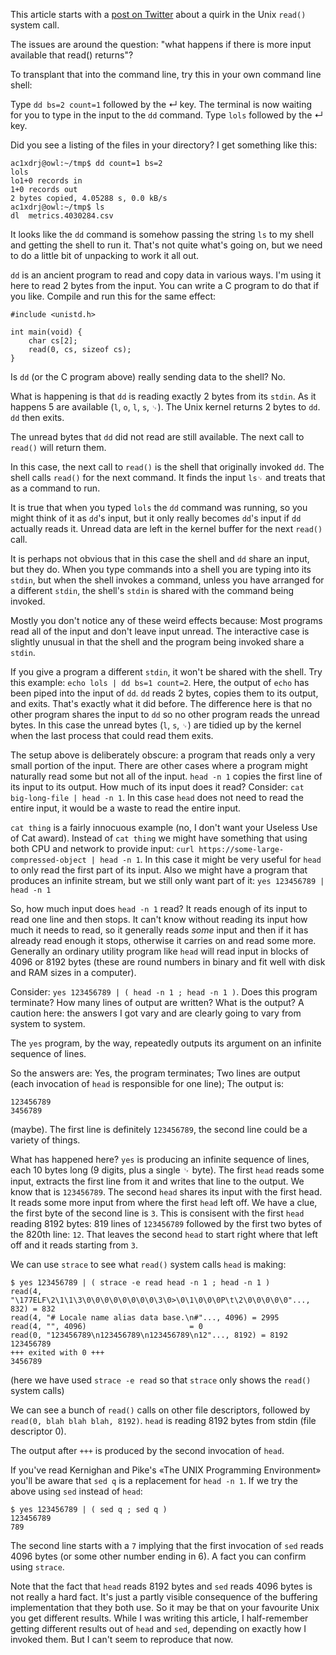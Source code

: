 This article starts with a [post on
Twitter](https://mobile.twitter.com/PrincenAlice/status/1125446258829725697)
about a quirk in the Unix `read()` system call.

The issues are around the question:
"what happens if there is more input available that read() returns"?

To transplant that into the command line,
try this in your own command line shell:

Type `dd bs=2 count=1` followed by the ↵ key.
The terminal is now waiting for you to type in the input to the
`dd` command.
Type `lols` followed by the ↵ key.

Did you see a listing of the files in your directory?
I get something like this:

    ac1xdrj@owl:~/tmp$ dd count=1 bs=2
    lols
    lo1+0 records in
    1+0 records out
    2 bytes copied, 4.05288 s, 0.0 kB/s
    ac1xdrj@owl:~/tmp$ ls
    dl  metrics.4030284.csv

It looks like the `dd` command is somehow
passing the string `ls` to my shell and getting the shell to run it.
That's not quite what's going on, but we need to do a little bit
of unpacking to work it all out.

`dd` is an ancient program to read and copy data in various ways. 
I'm using it here to read 2 bytes from the input.
You can write a C program to do that if you like.
Compile and run this for the same effect:

    #include <unistd.h>

    int main(void) {
        char cs[2];
        read(0, cs, sizeof cs);
    }

Is `dd` (or the C program above) really sending data to the shell? No.

What is happening is that `dd` is reading exactly 2 bytes from
its `stdin`.
As it happens 5 are available (`l`, `o`, `l`, `s`, `␊`).
The Unix kernel returns 2 bytes to `dd`.
`dd` then exits.

The unread bytes that `dd` did not read are still available.
The next call to `read()` will return them.

In this case, the next call to `read()` is
the shell that originally invoked `dd`.
The shell calls `read()` for the next command.
It finds the input `ls␊` and treats that as a command to run.

It is true that when you typed `lols` the `dd` command was running,
so you might think of it as `dd`'s input, but it only really
becomes `dd`'s input if `dd` actually reads it.
Unread data are left in the kernel buffer for the next `read()` call.

It is perhaps not obvious that
in this case the shell and `dd` share an input, but they do.
When you type commands into a shell you are typing into its `stdin`, 
but when the shell invokes a command,
unless you have arranged for a different `stdin`,
the shell's `stdin` is shared with the command being invoked.

Mostly you don't notice any of these weird effects because:
Most programs read all of the input and don't leave input unread.
The interactive case is slightly unusual in that the shell and
the program being invoked share a `stdin`.

If you give a program a different `stdin`,
it won't be shared with the shell.
Try this example: `echo lols | dd bs=1 count=2`.
Here, the output of `echo` has been piped into the input of `dd`.
`dd` reads 2 bytes, copies them to its output, and exits.
That's exactly what it did before.
The difference here is that no other program shares the input to
`dd` so no other program reads the unread bytes.
In this case the unread bytes (`l`, `s`, `␊`) are tidied up by
the kernel when the last process that could read them exits.

The setup above is deliberately obscure:
a program that reads only a very small portion of the input.
There are other cases where a program might naturally read some
but not all of the input.
`head -n 1` copies the first line of its input to its output.
How much of its input does it read?
Consider: `cat big-long-file | head -n 1`.
In this case `head` does not need to read the entire input,
it would be a waste to read the entire input.

`cat thing` is a fairly innocuous example
(no, I don't want your Useless Use of Cat award).
Instead of `cat thing` we might have something that using both
CPU and network to provide input:
`curl https://some-large-compressed-object | head -n 1`.
In this case it might be very useful for `head` to
only read the first part of its input.
Also we might have a program that produces an infinite stream,
but we still only want part of it:
`yes 123456789 | head -n 1`

So, how much input does `head -n 1` read?
It reads enough of its input to read one line and then stops.
It can't know without reading its input how much it needs to read,
so it generally reads _some_ input and then
if it has already read enough it stops,
otherwise it carries on and read some more.
Generally an ordinary utility program like `head` will read
input in blocks of 4096 or 8192 bytes
(these are round numbers in binary and
fit well with disk and RAM sizes in a computer).

Consider: `yes 123456789 | ( head -n 1 ; head -n 1 )`.
Does this program terminate?
How many lines of output are written?
What is the output?
A caution here: the answers I got vary and are clearly going to
vary from system to system.

The `yes` program, by the way, repeatedly outputs its argument
on an infinite sequence of lines.

So the answers are: Yes, the program terminates;
Two lines are output (each invocation of `head` is responsible for one line);
The output is:

    123456789
    3456789

(maybe). The first line is definitely `123456789`,
the second line could be a variety of things.

What has happened here?
`yes` is producing an infinite sequence of lines,
each 10 bytes long (9 digits, plus a single ␊ byte).
The first `head` reads some input, extracts the first line from
it and writes that line to the output.
We know that is `123456789`.
The second `head` shares its input with the first head.
It reads some more input from where the first `head` left off.
We have a clue, the first byte of the second line is `3`.
This is consisent with the first `head` reading 8192 bytes:
819 lines of `123456789` followed by the first two bytes of the
820th line: `12`.
That leaves the second `head` to start right where that left off
and it reads starting from `3`.

We can use `strace` to see what `read()` system calls `head` is
making:

    $ yes 123456789 | ( strace -e read head -n 1 ; head -n 1 )
    read(4, "\177ELF\2\1\1\3\0\0\0\0\0\0\0\0\3\0>\0\1\0\0\0P\t\2\0\0\0\0\0"..., 832) = 832
    read(4, "# Locale name alias data base.\n#"..., 4096) = 2995
    read(4, "", 4096)                       = 0
    read(0, "123456789\n123456789\n123456789\n12"..., 8192) = 8192
    123456789
    +++ exited with 0 +++
    3456789

(here we have used `strace -e read` so that `strace` only shows
the `read()` system calls)

We can see a bunch of `read()` calls on other file descriptors,
followed by `read(0, blah blah blah, 8192)`.
`head` is reading 8192 bytes from stdin (file descriptor 0).

The output after `+++` is produced by the second invocation of `head`.

If you've read Kernighan and Pike's «The UNIX Programming Environment»
you'll be aware that `sed q` is a replacement for `head -n 1`.
If we try the above using `sed` instead of `head`:

    $ yes 123456789 | ( sed q ; sed q )
    123456789
    789

The second line starts with a `7` implying that
the first invocation of `sed` reads 4096 bytes
(or some other number ending in 6).
A fact you can confirm using `strace`.

Note that the fact that `head` reads 8192 bytes and `sed` reads
4096 bytes is not really a hard fact.
It's just a partly visible consequence of the buffering
implementation that they both use.
So it may be that on your favourite Unix you get different results.
While I was writing this article,
I half-remember getting different results out of `head` and `sed`,
depending on exactly how I invoked them.
But I can't seem to reproduce that now.
